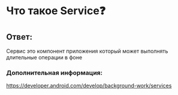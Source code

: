 # Что такое Service❓

## Ответ:

Сервис это компонент приложения который может выполнять длительные операции в фоне

### Дополнительная информация:

https://developer.android.com/develop/background-work/services